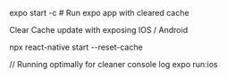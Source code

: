 expo start -c # Run expo app with cleared cache

Clear Cache update with exposing IOS / Android

npx react-native start --reset-cache




// Running optimally for cleaner console log
expo run:ios